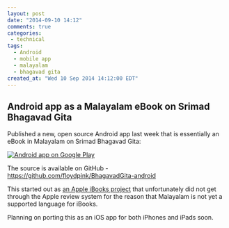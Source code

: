 ```yaml
---
layout: post
date: "2014-09-10 14:12"
comments: true
categories:
 - technical
tags:
  - Android
  - mobile app
  - malayalam
  - bhagavad gita
created_at: "Wed 10 Sep 2014 14:12:00 EDT"
---
```


## Android app as a Malayalam eBook on Srimad Bhagavad Gita

Published a new, open source Android app last week that is essentially an eBook in Malayalam on Srimad Bhagavad Gita:

[![Android app on Google Play](https://floydpink.github.io/BhagavadGita/images/play-store.png)](https://play.google.com/store/apps/details?id=com.floydpink.android.bhagavadgita)

The source is available on GitHub - https://github.com/floydpink/BhagavadGita-android

This started out as [an Apple iBooks project](https://github.com/floydpink/BhagavadGita/tree/apple-ibooks) that unfortunately did not get through the Apple review system for the reason that Malayalam is not yet a supported language for iBooks.

Planning on porting this as an iOS app for both iPhones and iPads soon.

